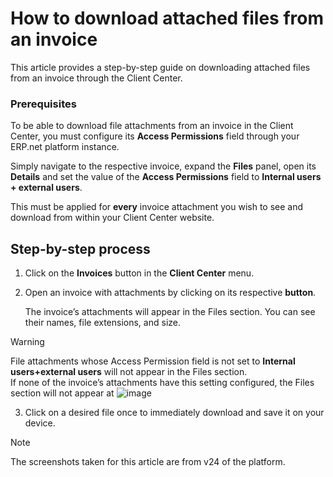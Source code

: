 # How to download attached files from an invoice

This article provides a step-by-step guide on downloading attached files from an invoice through the Client Center.

### Prerequisites

To be able to download file attachments from an invoice in the Client Center, you must configure its **Access Permissions** field through your ERP.net platform instance.

Simply navigate to the respective invoice, expand the **Files** panel, open its **Details** and set the value of the **Access Permissions** field to **Internal users + external users**.

This must be applied for **every** invoice attachment you wish to see and download from within your Client Center website.

## Step-by-step process

1.	Click on the **Invoices** button in the **Client Center** menu.
	
2.	Open an invoice with attachments by clicking on its respective **button**.
     
    The invoice’s attachments will appear in the Files section. You can see their names, file extensions, and size.

> [!WARNING]
> File attachments whose Access Permission field is not set to **Internal users+external users** will not appear in the Files section. <br> If none of the invoice’s attachments have this setting configured, the Files section will not appear at ![image](https://github.com/ErpNetDocs/tech/assets/75483217/0e92fc3b-8473-4fd0-8dd1-990d8bd355c1)

3. Click on a desired file once to immediately download and save it on your device.

> [!NOTE]
> The screenshots taken for this article are from v24 of the platform.
